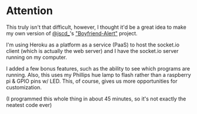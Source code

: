 # Attention
This truly isn't that difficult, however, I thought it'd be a great idea to make my own version of [@jscd_](https://twitter.com/jscd_)'s ["Boyfriend-Alert"](https://github.com/jscd/Boyfriend-Alert) project.

I'm using Heroku as a platform as a service (PaaS) to host the socket.io client (which is actually the web server) and I have the socket.io server running on my computer.

I added a few bonus features, such as the ability to see which programs are running. Also, this uses my Phillips hue lamp to flash rather than a raspberry pi & GPIO pins w/ LED. This, of course, gives us more opportunities for customization.

(I programmed this whole thing in about 45 minutes, so it's not exactly the neatest code ever)
